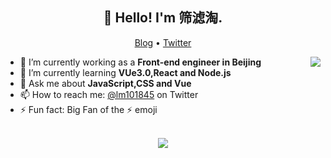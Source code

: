 <h2 align="center">👋 Hello! I'm 筛滤淘.</h2>
<p align="center">
  <a href="https://www.lm1024.top">Blog</a> •
  <a href="https://twitter.com/lm101845">Twitter</a>
</p>

<img align="right" src="https://github-readme-stats.vercel.app/api?username=lm101845&count_private=true&show_icons=true&hide_title=true" />

- 🔭 I’m currently working as a **Front-end engineer in Beijing**
- 🌱 I’m currently learning **VUe3.0,React and Node.js**
- 💬 Ask me about **JavaScript,CSS and Vue**
- 📫 How to reach me: [@lm101845](https://twitter.com/lm101845) on Twitter
- ⚡ Fun fact: Big Fan of the ⚡ emoji

<br>

<div align="center">
   <img src="https://github-profile-trophy.vercel.app/?username=lm101845&theme=flat&no-frame=true&margin-w=30" />
</div>


<!--START_SECTION:waka-->
<!--END_SECTION:waka-->
